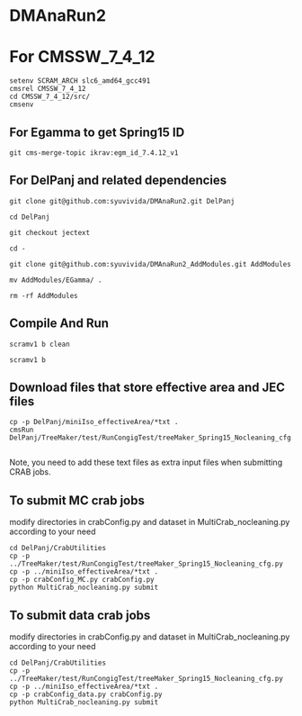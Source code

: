 
# DMAnaRun2

# For CMSSW_7_4_12
```
setenv SCRAM_ARCH slc6_amd64_gcc491
cmsrel CMSSW_7_4_12
cd CMSSW_7_4_12/src/
cmsenv
```

## For Egamma to get Spring15 ID
```
git cms-merge-topic ikrav:egm_id_7.4.12_v1
```


## For DelPanj and related dependencies

```
git clone git@github.com:syuvivida/DMAnaRun2.git DelPanj

cd DelPanj

git checkout jectext

cd -

git clone git@github.com:syuvivida/DMAnaRun2_AddModules.git AddModules

mv AddModules/EGamma/ .

rm -rf AddModules
```

## Compile And Run 
```
scramv1 b clean

scramv1 b
```

## Download files that store effective area and JEC files

```
cp -p DelPanj/miniIso_effectiveArea/*txt .
cmsRun DelPanj/TreeMaker/test/RunCongigTest/treeMaker_Spring15_Nocleaning_cfg.py
 
```

Note, you need to add these text files as extra input files when submitting CRAB jobs.

## To submit MC crab jobs 
modify directories in crabConfig.py and dataset in MultiCrab_nocleaning.py according to your need
```
cd DelPanj/CrabUtilities
cp -p ../TreeMaker/test/RunCongigTest/treeMaker_Spring15_Nocleaning_cfg.py
cp -p ../miniIso_effectiveArea/*txt .
cp -p crabConfig_MC.py crabConfig.py
python MultiCrab_nocleaning.py submit
```

## To submit data crab jobs
modify directories in crabConfig.py and dataset in MultiCrab_nocleaning.py according to your need
```
cd DelPanj/CrabUtilities
cp -p ../TreeMaker/test/RunCongigTest/treeMaker_Spring15_Nocleaning_cfg.py
cp -p ../miniIso_effectiveArea/*txt .
cp -p crabConfig_data.py crabConfig.py
python MultiCrab_nocleaning.py submit
```